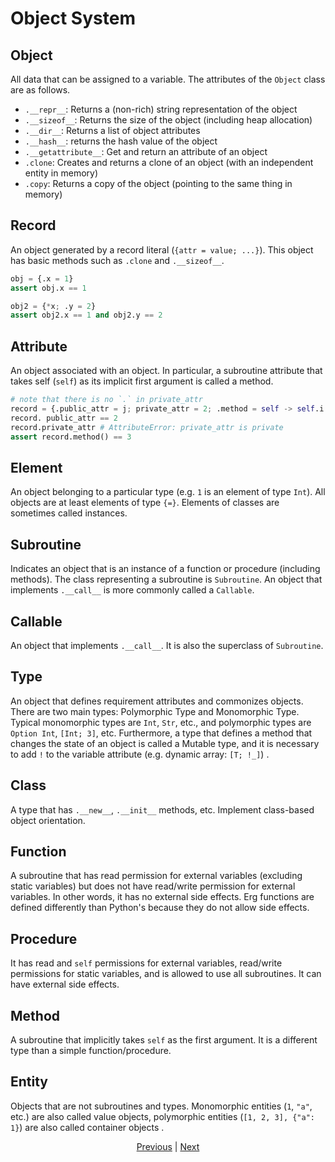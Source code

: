 # Object System

## Object

All data that can be assigned to a variable. The attributes of the `Object` class are as follows.

* `.__repr__`: Returns a (non-rich) string representation of the object
* `.__sizeof__`: Returns the size of the object (including heap allocation)
* `.__dir__`: Returns a list of object attributes
* `.__hash__`: returns the hash value of the object
* `.__getattribute__`: Get and return an attribute of an object
* `.clone`: Creates and returns a clone of an object (with an independent entity in memory)
* `.copy`: Returns a copy of the object (pointing to the same thing in memory)

## Record

An object generated by a record literal (`{attr = value; ...}`).
This object has basic methods such as `.clone` and `.__sizeof__`.

```python
obj = {.x = 1}
assert obj.x == 1

obj2 = {*x; .y = 2}
assert obj2.x == 1 and obj2.y == 2
```

## Attribute

An object associated with an object. In particular, a subroutine attribute that takes self (`self`) as its implicit first argument is called a method.

```python
# note that there is no `.` in private_attr
record = {.public_attr = j; private_attr = 2; .method = self -> self.i + 1}
record. public_attr == 2
record.private_attr # AttributeError: private_attr is private
assert record.method() == 3
```

## Element

An object belonging to a particular type (e.g. `1` is an element of type `Int`). All objects are at least elements of type `{=}`.
Elements of classes are sometimes called instances.

## Subroutine

Indicates an object that is an instance of a function or procedure (including methods). The class representing a subroutine is `Subroutine`.
An object that implements `.__call__` is more commonly called a `Callable`.

## Callable

An object that implements `.__call__`. It is also the superclass of `Subroutine`.

## Type

An object that defines requirement attributes and commonizes objects.
There are two main types: Polymorphic Type and Monomorphic Type. Typical monomorphic types are `Int`, `Str`, etc., and polymorphic types are `Option Int`, `[Int; 3]`, etc.
Furthermore, a type that defines a method that changes the state of an object is called a Mutable type, and it is necessary to add `!` to the variable attribute (e.g. dynamic array: `[T; !_]`) .

## Class

A type that has `.__new__`, `.__init__` methods, etc. Implement class-based object orientation.

## Function

A subroutine that has read permission for external variables (excluding static variables) but does not have read/write permission for external variables. In other words, it has no external side effects.
Erg functions are defined differently than Python's because they do not allow side effects.

## Procedure

It has read and `self` permissions for external variables, read/write permissions for static variables, and is allowed to use all subroutines. It can have external side effects.

## Method

A subroutine that implicitly takes `self` as the first argument. It is a different type than a simple function/procedure.

## Entity

Objects that are not subroutines and types.
Monomorphic entities (`1`, `"a"`, etc.) are also called value objects, polymorphic entities (`[1, 2, 3], {"a": 1}`) are also called container objects .

<p align='center'>
    <a href='./26_module.md'>Previous</a> | <a href='./28_pattern_matching.md'>Next</a>
</p>
